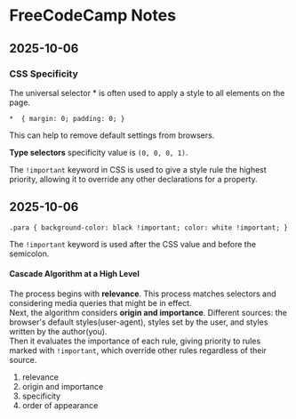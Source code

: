 # FreeCodeCamp Notes
## 2025-10-06
### CSS Specificity
The universal selector * is often used to apply a style to all elements on the page.  

`*  {
     margin: 0;
     padding: 0;
   }`    

This can help to remove default settings from browsers.  

**Type selectors** specificity value is `(0, 0, 0, 1)`. 

The `!important` keyword in CSS is used to give a style rule the highest priority, allowing it to override
any other declarations for a property.

## 2025-10-06

`.para {
    background-color: black !important;
    color: white !important;
}`  

The `!important` keyword is used after the CSS value and before the semicolon.  

#### Cascade Algorithm at a High Level
The process begins with **relevance**.
This process matches selectors and considering media queries that might be in effect.  
Next, the algorithm considers **origin and importance**.
Different sources: the browser's default styles(user-agent), styles set by the user, and styles written by the author(you).  
Then it evaluates the importance of each rule, giving priority to rules marked with `!important`, which override other rules regardless of their source.  
1. relevance
2. origin and importance
3. specificity
4. order of appearance


